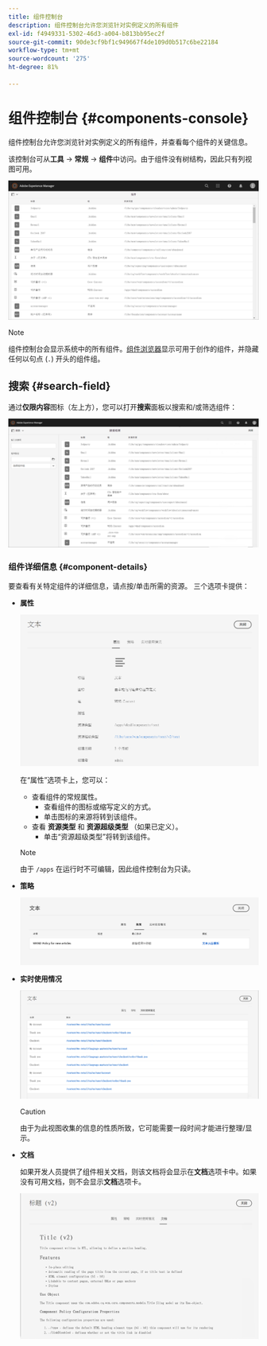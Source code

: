 ```yaml
---
title: 组件控制台
description: 组件控制台允许您浏览针对实例定义的所有组件
exl-id: f4949331-5302-46d3-a004-b813bb95ec2f
source-git-commit: 90de3cf9bf1c949667f4de109d0b517c6be22184
workflow-type: tm+mt
source-wordcount: '275'
ht-degree: 81%

---
```


# 组件控制台 {#components-console}

组件控制台允许您浏览针对实例定义的所有组件，并查看每个组件的关键信息。

该控制台可从&#x200B;**工具** -> **常规** -> **组件**&#x200B;中访问。由于组件没有树结构，因此只有列视图可用。

![组件控制台](/help/sites-cloud/authoring/assets/components-console.png)

>[!NOTE]
>
>组件控制台会显示系统中的所有组件。[组件浏览器](/help/sites-cloud/authoring/fundamentals/environment-tools.md#components-browser)显示可用于创作的组件，并隐藏任何以句点 (`.`) 开头的组件组。

## 搜索 {#search-field}

通过&#x200B;**仅限内容**&#x200B;图标（左上方），您可以打开&#x200B;**搜索**&#x200B;面板以搜索和/或筛选组件：

![在组件控制台中搜索](/help/sites-cloud/authoring/assets/components-console-search.png)

### 组件详细信息 {#component-details}

要查看有关特定组件的详细信息，请点按/单击所需的资源。 三个选项卡提供：

* **属性**

   ![组件控制台属性](/help/sites-cloud/authoring/assets/components-console-properties.png)

   在“属性”选项卡上，您可以：

   * 查看组件的常规属性。
      * 查看组件的图标或缩写定义的方式。<!-- View how the [icon or abbreviation has been defined](/help/sites-developing/components-basics.md#component-icon-in-touch-ui) for the component.-->
      * 单击图标的来源将转到该组件。
   * 查看 **资源类型** 和 **资源超级类型** （如果已定义）。
      * 单击“资源超级类型”将转到该组件。

   >[!NOTE]
   >
   >由于 `/apps` 在运行时不可编辑，因此组件控制台为只读。

* **策略**

   ![组件控制台策略](/help/sites-cloud/authoring/assets/components-console-policies.png)

* **实时使用情况**

   ![组件的实时使用情况](/help/sites-cloud/authoring/assets/components-console-live-usage.png)

   >[!CAUTION]
   >
   >由于为此视图收集的信息的性质所致，它可能需要一段时间才能进行整理/显示。

* **文档**

   如果开发人员提供了组件相关文档，则该文档将会显示在&#x200B;**文档**&#x200B;选项卡中。如果没有可用文档，则不会显示&#x200B;**文档**&#x200B;选项卡。<!-- If the developer has provided [documentation for the component](/help/sites-developing/developing-components.md#documenting-your-component), it will appear on the **Documentation** tab. If there is no documentation available, the **Documentation** tab will not be shown.-->

   ![组件文档](/help/sites-cloud/authoring/assets/components-console-documentation.png)
